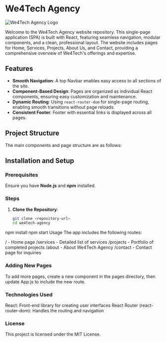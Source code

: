 # We4Tech Agency

![We4Tech Agency Logo](https://via.placeholder.com/800x200.png?text=We4Tech+Agency+Logo)

Welcome to the We4Tech Agency website repository. This single-page application (SPA) is built with React, featuring seamless navigation, modular components, and a clean, professional layout. The website includes pages for Home, Services, Projects, About Us, and Contact, providing a comprehensive overview of We4Tech's offerings and expertise.

## Features

- **Smooth Navigation**: A top Navbar enables easy access to all sections of the site.
- **Component-Based Design**: Pages are organized as individual React components, ensuring easy customization and maintenance.
- **Dynamic Routing**: Using `react-router-dom` for single-page routing, enabling smooth transitions without page reloads.
- **Consistent Footer**: Footer with essential links is displayed across all pages.

## Project Structure

The main components and page structure are as follows:


## Installation and Setup

### Prerequisites

Ensure you have **Node.js** and **npm** installed.

### Steps

1. **Clone the Repository**:
   ```bash
   git clone <repository-url>
   cd we4tech-agency
npm install
npm start
Usage
The app includes the following routes:

/ - Home page
/services - Detailed list of services
/projects - Portfolio of completed projects
/about - About We4Tech Agency
/contact - Contact page for inquiries
### Adding New Pages
To add more pages, create a new component in the pages directory, then update App.js to include the new route.

### Technologies Used
React: Front-end library for creating user interfaces
React Router (react-router-dom): Handles the routing and navigation
### License
This project is licensed under the MIT License.
